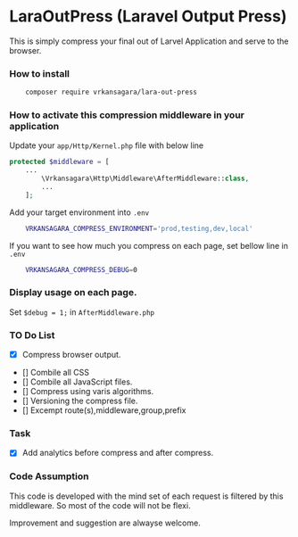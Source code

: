 # LaraOutPress (Laravel Output Press)
This is simply compress your final out of Larvel Application and serve to the browser.

### How to install

~~~bash
	composer require vrkansagara/lara-out-press
~~~

### How to activate this compression middleware in your application

Update your `app/Http/Kernel.php` file with below line

~~~php
protected $middleware = [
	...
        \Vrkansagara\Http\Middleware\AfterMiddleware::class,
    	...
    ];
~~~

Add your target environment into `.env`
~~~bash
    VRKANSAGARA_COMPRESS_ENVIRONMENT='prod,testing,dev,local'
~~~


If you want to see how much you compress on each page, set bellow line in `.env`
~~~bash
    VRKANSAGARA_COMPRESS_DEBUG=0
~~~


### Display usage on each page.

Set `$debug = 1;` in `AfterMiddleware.php`


### TO Do List

- [x] Compress browser output.
- [] Combile all CSS
- [] Combile all JavaScript files.
- [] Compress using varis algorithms.
- [] Versioning the compress file.
- [] Excempt route(s),middleware,group,prefix

### Task

- [x] Add analytics before compress and after compress.

### Code Assumption
This code is developed with the mind set of each request is filtered by this middleware. So most of the code will not be flexi.

Improvement and suggestion are alwayse welcome. 
